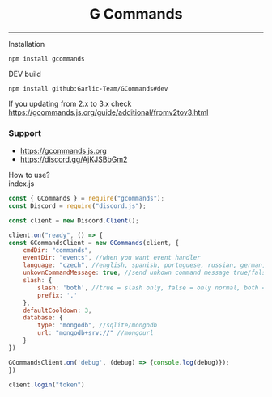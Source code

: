 <div align="center">
    <h1>G Commands</h1>
</div>

---

Installation
```
npm install gcommands
```

DEV build
```
npm install github:Garlic-Team/GCommands#dev
```

If you updating from 2.x to 3.x check https://gcommands.js.org/guide/additional/fromv2tov3.html

### Support
 - https://gcommands.js.org
 - https://discord.gg/AjKJSBbGm2

How to use?<br>
index.js
```js
const { GCommands } = require("gcommands");
const Discord = require("discord.js");

const client = new Discord.Client();

client.on("ready", () => {
const GCommandsClient = new GCommands(client, {
    cmdDir: "commands",
    eventDir: "events", //when you want event handler
    language: "czech", //english, spanish, portuguese, russian, german, czech, slovak,
    unkownCommandMessage: true, //send unkown command message true/false
    slash: {
        slash: 'both', //true = slash only, false = only normal, both = slash and normal
        prefix: '.' 
    },
    defaultCooldown: 3,
    database: {
        type: "mongodb", //sqlite/mongodb
        url: "mongodb+srv://" //mongourl
    }
})

GCommandsClient.on('debug', (debug) => {console.log(debug)});
})

client.login("token")
```